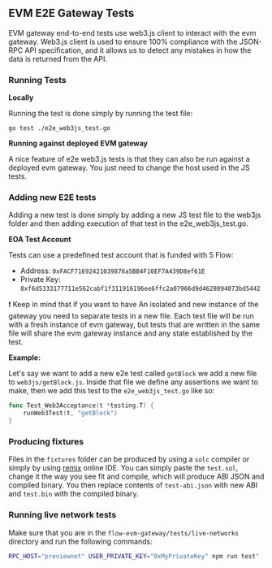 ## EVM E2E Gateway Tests

EVM gateway end-to-end tests use web3.js client to interact with the evm gateway.
Web3.js client is used to ensure 100% compliance with the JSON-RPC API specification, 
and it allows us to detect any mistakes in how the data is returned from the API.

### Running Tests
**Locally**

Running the test is done simply by running the test file:
```
go test ./e2e_web3js_test.go
```

**Running against deployed EVM gateway**

A nice feature of e2e web3.js tests is that they can also be run against a deployed 
evm gateway. You just need to change the host used in the JS tests.


### Adding new E2E tests
Adding a new test is done simply by adding a new JS test file to the web3js folder and then 
adding execution of that test in the e2e_web3js_test.go. 

**EOA Test Account**

Tests can use a predefined test account that is funded with 5 Flow:
- Address: `0xFACF71692421039876a5BB4F10EF7A439D8ef61E`
- Private Key: `0xf6d5333177711e562cabf1f311916196ee6ffc2a07966d9d4628094073bd5442`


❗️ Keep in mind that if you want to have 
An isolated and new instance of the gateway you need to separate tests in a new file. Each test 
file will be run with a fresh instance of evm gateway, but tests that are written in the same file 
will share the evm gateway instance and any state established by the test.

**Example:**

Let's say we want to add a new e2e test called `getBlock` we add a new file to `web3js/getBlock.js`. 
Inside that file we define any assertions we want to make, then we add this test 
to the `e2e_web3js_test.go` like so:
```go
func Test_Web3Acceptance(t *testing.T) {
    runWeb3Test(t, "getBlock")
}
```

### Producing fixtures
Files in the `fixtures` folder can be produced by using a `solc` compiler or simply by 
using [remix](https://remix.ethereum.org/) online IDE. You can simply paste the `test.sol`, 
change it the way you see fit and compile, which will produce ABI JSON and compiled binary. 
You then replace contents of `test-abi.json` with new ABI and `test.bin` with the compiled binary.

### Running live network tests

Make sure that you are in the `flow-evm-gateway/tests/live-networks` directory and run the
following commands:

```bash
RPC_HOST="previewnet" USER_PRIVATE_KEY="0xMyPrivateKey" npm run test"
```
